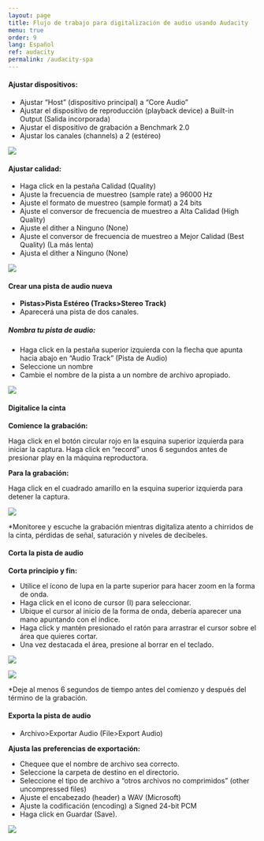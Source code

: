 ```yaml
---
layout: page
title: Flujo de trabajo para digitalización de audio usando Audacity
menu: true
order: 9
lang: Español
ref: audacity
permalink: /audacity-spa
---
```


#### Ajustar dispositivos:

* Ajustar “Host” (dispositivo principal) a “Core Audio”
* Ajustar el dispositivo de reproducción (playback device) a Built-in
Output (Salida incorporada)
* Ajustar el dispositivo de grabación a Benchmark 2.0
* Ajustar los canales (channels) a 2 (estéreo)

![](../assets/img/audacity/image1.png)

#### Ajustar calidad:

* Haga click en la pestaña Calidad (Quality)
* Ajuste la frecuencia de muestreo (sample rate) a 96000 Hz
* Ajuste el formato de muestreo (sample format) a 24 bits
* Ajuste el conversor de frecuencia de muestreo a Alta Calidad (High
Quality)
* Ajuste el dither a Ninguno (None)
* Ajuste el conversor de frecuencia de muestreo a Mejor Calidad (Best
Quality) (La más lenta)
* Ajusta el dither a Ninguno (None)

![](../assets/img/audacity/image2.png)

#### Crear una pista de audio nueva

* **Pistas&gt;Pista Estéreo (Tracks&gt;Stereo Track)**
* Aparecerá una pista de dos canales.

##### Nombra tu pista de audio:

* Haga click en la pestaña superior izquierda con la flecha que apunta
hacia abajo en “Audio Track” (Pista de Audio)
* Seleccione un nombre
* Cambie el nombre de la pista a un nombre de archivo apropiado.

![](../assets/img/audacity/image3.png)

#### Digitalice la cinta

**Comience la grabación:**

Haga click en el botón circular rojo en la esquina superior izquierda
para iniciar la captura. Haga click en “record” unos 6 segundos antes de
presionar play en la máquina reproductora.

**Para la grabación:**

Haga click en el cuadrado amarillo en la esquina superior izquierda para
detener la captura.

![](../assets/img/audacity/image4.png)

\*Monitoree y escuche la grabación mientras digitaliza atento a
chirridos de la cinta, pérdidas de señal, saturación y niveles de
decibeles.

#### Corta la pista de audio

**Corta principio y fin:**

* Utilice el ícono de lupa en la parte superior para hacer zoom en la
forma de onda.
* Haga click en el icono de cursor (I) para seleccionar.
* Ubique el cursor al inicio de la forma de onda, debería aparecer una
mano apuntando con el índice.
* Haga click y mantén presionado el ratón para arrastrar el cursor sobre
el área que quieres cortar.
* Una vez destacada el área, presione al borrar en el teclado.

![](../assets/img/audacity/image5.png)

![](../assets/img/audacity/image6.png)

\*Deje al menos 6 segundos de tiempo antes del comienzo y después del
término de la grabación.

#### Exporta la pista de audio

* Archivo&gt;Exportar Audio (File&gt;Export Audio)

**Ajusta las preferencias de exportación:**

* Chequee que el nombre de archivo sea correcto.
* Seleccione la carpeta de destino en el directorio.
* Seleccione el tipo de archivo a “otros archivos no comprimidos” (other
uncompressed files)
* Ajuste el encabezado (header) a WAV (Microsoft)
* Ajuste la codificación (encoding) a Signed 24-bit PCM
* Haga click en Guardar (Save).

![](../assets/img/audacity/image7.png)
